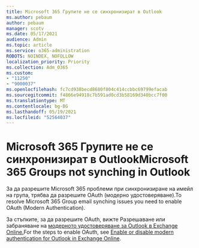 ```yaml
---
title: Microsoft 365 Групите не се синхронизират в Outlook
ms.author: pebaum
author: pebaum
manager: scotv
ms.date: 05/17/2021
audience: Admin
ms.topic: article
ms.service: o365-administration
ROBOTS: NOINDEX, NOFOLLOW
localization_priority: Priority
ms.collection: Adm_O365
ms.custom:
- "11250"
- "9000037"
ms.openlocfilehash: fc7cd938becd8680f804c414ccbbc69799efacab
ms.sourcegitcommit: f4866e94918c7b591ad0cd3b58169d340bcc7f00
ms.translationtype: MT
ms.contentlocale: bg-BG
ms.lasthandoff: 05/19/2021
ms.locfileid: "52564037"
---
```

# <a name="microsoft-365-groups-not-synching-in-outlook"></a><span data-ttu-id="ffc55-102">Microsoft 365 Групите не се синхронизират в Outlook</span><span class="sxs-lookup"><span data-stu-id="ffc55-102">Microsoft 365 Groups not synching in Outlook</span></span>

<span data-ttu-id="ffc55-103">За да разрешите Microsoft 365 проблеми при синхронизиране на имейл на група, трябва да разрешите OAuth (модерно удостоверяване).</span><span class="sxs-lookup"><span data-stu-id="ffc55-103">To resolve Microsoft 365 Group email synching issues you need to enable OAuth (Modern Authentication).</span></span> 

<span data-ttu-id="ffc55-104">За стъпките, за да разрешите OAuth, вижте Разрешаване или забраняване на [модерното удостоверяване за Outlook в Exchange Online.](/exchange/clients-and-mobile-in-exchange-online/enable-or-disable-modern-authentication-in-exchange-online)</span><span class="sxs-lookup"><span data-stu-id="ffc55-104">For the steps to enable OAuth, see [Enable or disable modern authentication for Outlook in Exchange Online](/exchange/clients-and-mobile-in-exchange-online/enable-or-disable-modern-authentication-in-exchange-online).</span></span>